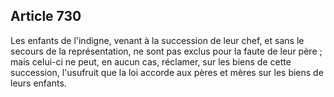 Article 730
----
Les enfants de l'indigne, venant à la succession de leur chef, et sans le
secours de la représentation, ne sont pas exclus pour la faute de leur père ;
mais celui-ci ne peut, en aucun cas, réclamer, sur les biens de cette
succession, l'usufruit que la loi accorde aux pères et mères sur les biens de
leurs enfants.
